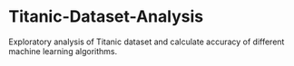 # Titanic-Dataset-Analysis
Exploratory analysis of Titanic dataset and calculate accuracy of different machine learning algorithms.
 
